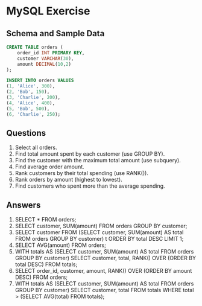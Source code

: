 # MySQL Exercise

## Schema and Sample Data

```sql
CREATE TABLE orders (
    order_id INT PRIMARY KEY,
    customer VARCHAR(30),
    amount DECIMAL(10,2)
);

INSERT INTO orders VALUES
(1, 'Alice', 300),
(2, 'Bob', 150),
(3, 'Charlie', 200),
(4, 'Alice', 400),
(5, 'Bob', 500),
(6, 'Charlie', 250);
```

## Questions
1. Select all orders.
2. Find total amount spent by each customer (use GROUP BY).
3. Find the customer with the maximum total amount (use subquery).
4. Find average order amount.
5. Rank customers by their total spending (use RANK()).
6. Rank orders by amount (highest to lowest).
7. Find customers who spent more than the average spending.

## Answers
1. SELECT * FROM orders;
2. SELECT customer, SUM(amount) FROM orders GROUP BY customer;
3. SELECT customer FROM (SELECT customer, SUM(amount) AS total FROM orders GROUP BY customer) t ORDER BY total DESC LIMIT 1;
4. SELECT AVG(amount) FROM orders;
5. WITH totals AS (SELECT customer, SUM(amount) AS total FROM orders GROUP BY customer) SELECT customer, total, RANK() OVER (ORDER BY total DESC) FROM totals;
6. SELECT order_id, customer, amount, RANK() OVER (ORDER BY amount DESC) FROM orders;
7. WITH totals AS (SELECT customer, SUM(amount) AS total FROM orders GROUP BY customer) SELECT customer, total FROM totals WHERE total > (SELECT AVG(total) FROM totals);


